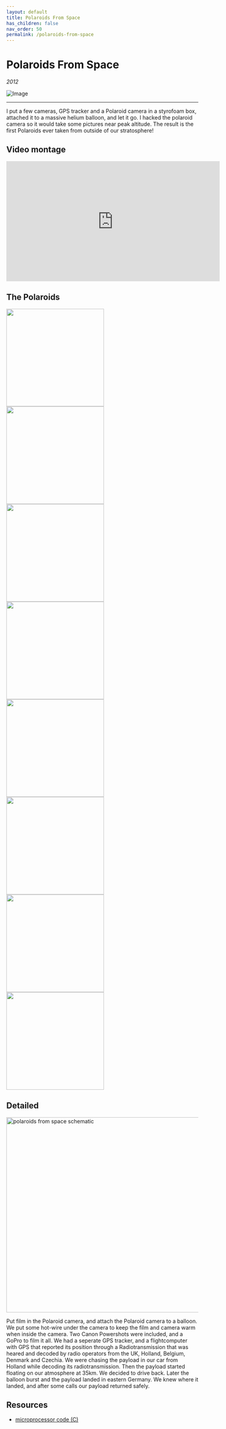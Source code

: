 ```yaml
---
layout: default
title: Polaroids From Space
has_children: false
nav_order: 50
permalink: /polaroids-from-space
---
```


# Polaroids From Space

*2012*<br />

![Image](docs/polaroids-from-space/polaroids-from-space-header.jpg)

-----


I put a few cameras, GPS tracker and a Polaroid camera in a styrofoam box, attached it to a massive
helium balloon, and let it go. I hacked the polaroid camera so it would take some pictures near
peak altitude. The result is the first Polaroids ever taken from outside of our stratosphere!

## Video montage

<iframe width="560" height="315" src="https://www.youtube.com/embed/ya7TzA1yKJY" frameborder="0" allow="accelerometer; autoplay; encrypted-media; gyroscope; picture-in-picture" allowfullscreen></iframe>

## The Polaroids

<img src="docs/polaroids-from-space/PolaroidFromSpace_1.jpg" width="256"/>
<img src="docs/polaroids-from-space/PolaroidFromSpace_2.jpg" width="256"/>
<img src="docs/polaroids-from-space/PolaroidFromSpace_3.jpg" width="256"/>
<img src="docs/polaroids-from-space/PolaroidFromSpace_4.jpg" width="256"/>
<img src="docs/polaroids-from-space/PolaroidFromSpace_5.jpg" width="256"/>
<img src="docs/polaroids-from-space/PolaroidFromSpace_6.jpg" width="256"/>
<img src="docs/polaroids-from-space/PolaroidFromSpace_7.jpg" width="256"/>
<img src="docs/polaroids-from-space/PolaroidFromSpace_8.jpg" width="256"/>

## Detailed

<img src="docs/polaroids-from-space/polaroids-from-space-payload.jpg" alt="polaroids from space schematic" width="512"/>


Put film in the Polaroid camera, and attach the Polaroid camera to a balloon.
We put some hot-wire under the camera to keep the film and camera warm when inside the camera.
Two Canon Powershots were included, and a GoPro to film it all. We had a seperate GPS tracker, and a flightcomputer with GPS that reported its position through a Radiotransmission that was heared and decoded by radio operators from the UK, Holland, Belgium, Denmark and Czechia. We were chasing the payload in our car from Holland while decoding its radiotransmission. Then the payload started floating on our atmosphere at 35km. We decided to drive back. Later the balloon burst and the payload landed in eastern Germany. We knew where it landed, and after some calls our payload returned safely.

## Resources

* [microprocessor code (C)](docs/polaroids-from-space/20120221_PolaroidsInSpace2_v3.pde)
